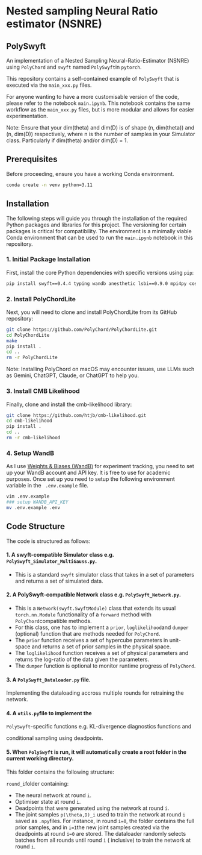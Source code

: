 # Nested sampling Neural Ratio estimator (NSNRE)

## PolySwyft

An implementation of a Nested Sampling Neural-Ratio-Estimator (NSNRE) using ``PolyChord``
and ``swyft`` named ``PolySwyft``in ``pytorch``.

This repository contains a self-contained example of ``PolySwyft`` that is executed via the ``main_xxx.py`` files.

For anyone wanting to have a more customisable version of the code, please refer to the notebook
``main.ipynb``. This notebook contains the same workflow as the ``main_xxx.py`` files, but is more modular and allows
for easier experimentation.

Note: Ensure that your dim(theta) and dim(D) is of shape (n, dim(theta)) and (n, dim(D)) respectively, where n is the
number of samples in your Simulator class.
Particularly if dim(theta) and/or dim(D) = 1.

## Prerequisites

Before proceeding, ensure you have a working Conda environment.

```bash
conda create -n venv python=3.11
```

## Installation

The following steps will guide you through the installation of the required Python packages and libraries for this
project. The versioning for certain packages is critical for compatibility.
The environment is a minimally viable Conda environment that can be used to run the ``main.ipynb`` notebook in this
repository.

### 1. Initial Package Installation

First, install the core Python dependencies with specific versions using `pip`:

```bash
pip install swyft==0.4.4 typing wandb anesthetic lsbi==0.9.0 mpi4py cosmopower jupyter notebook numpy==1.26.4 scipy==1.10.1
```

### 2. Install PolyChordLite

Next, you will need to clone and install PolyChordLite from its GitHub repository:

```bash
git clone https://github.com/PolyChord/PolyChordLite.git
cd PolyChordLite
make
pip install .
cd ..
rm -r PolyChordLite
```

Note: Installing PolyChord on macOS may encounter issues, use LLMs such as Gemini, ChatGPT, Claude, or ChatGPT to help
you.

### 3. Install CMB Likelihood

Finally, clone and install the cmb-likelihood library:

```bash
git clone https://github.com/htjb/cmb-likelihood.git
cd cmb-likelihood
pip install .
cd ..
rm -r cmb-likelihood
```

### 4. Setup WandB

As I use [Weights & Biases (WandB)](https://wandb.ai/) for experiment tracking, you need to set up your WandB account
and API key.
It is free to use for academic purposes. Once set up you need to setup the following environment variable in the ``
.env.example`` file.

```bash
vim .env.example
### setup WANDB_API_KEY
mv .env.example .env
```

## Code Structure

The code is structured as follows:

#### 1. A swyft-compatible Simulator class e.g. ``PolySwyft_Simulator_MultiGauss.py``.

- This is a standard ``swyft`` simulator class that takes in a set of parameters and returns a set of simulated data.

#### 2. A PolySwyft-compatible Network class e.g. ``PolySwyft_Network.py``.

- This is a ``Network(swyft.SwyftModule)`` class that extends its usual ``torch.nn.Module`` functionality of a
  ``forward`` method with ``PolyChord``compatible methods.
- For this class, one has to implement a ``prior``, ``loglikelihood``and ``dumper`` (optional) function that are methods
  needed for ``PolyChord``.
- The ``prior`` function receives a set of hypercube parameters in unit-space and returns a set of prior samples in the
  physical space.
- The ``loglikelihood`` function receives a set of physical parameters and returns the log-ratio of the data given the
  parameters.
- The ``dumper`` function is optional to monitor runtime progress of ``PolyChord``.

#### 3. A ``PolySwyft_Dataloader.py`` file.

Implementing the dataloading accross multiple rounds for retraining the network.

#### 4. A ``utils.py``file to implement the

``PolySwyft``-specific functions e.g. KL-divergence diagnostics functions and

conditional sampling using deadpoints.

#### 5. When ``PolySwyft`` is run, it will automatically create a root folder in the current working directory.

This folder contains the following structure:

``round_i``folder containing:

- The neural network at round ``i``.
- Optimiser state at round ``i``.
- Deadpoints that were generated using the network at round ``i``.
- The joint samples ``p(\theta,D)_i`` used to train the network at round ``i`` saved as ``.npy``files. For instance, in
  round ``i=0``, the folder contains the full prior samples, and in ``i=1``the new joint samples created via the
  deadpoints at round ``i=0`` are stored. The dataloader randomly selects batches from all rounds until round ``i`` (
  inclusive)  to train the network at round ``i``.

